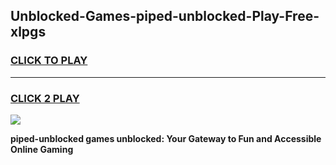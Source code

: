 
## Unblocked-Games-piped-unblocked-Play-Free-xlpgs
<h3>
<a href="https://premium76.site?title=piped-unblocked&ref=12A">CLICK TO PLAY</a></h3>
<hr>

<h3>
<a href="https://premium76.site?title=piped-unblocked&ref=12A">CLICK 2 PLAY</a>
  
</h3>

<a href="https://premium76.site?title=piped-unblocked&ref=12A"><img src="https://clearcache.store/games.png"></a>


**piped-unblocked games unblocked: Your Gateway to Fun and Accessible Online Gaming**
